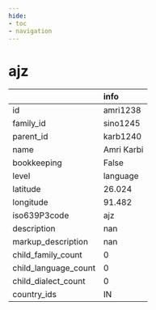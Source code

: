 ```yaml
---
hide:
- toc
- navigation
---
```

# ajz
|                      | info       |
|:---------------------|:-----------|
| id                   | amri1238   |
| family_id            | sino1245   |
| parent_id            | karb1240   |
| name                 | Amri Karbi |
| bookkeeping          | False      |
| level                | language   |
| latitude             | 26.024     |
| longitude            | 91.482     |
| iso639P3code         | ajz        |
| description          | nan        |
| markup_description   | nan        |
| child_family_count   | 0          |
| child_language_count | 0          |
| child_dialect_count  | 0          |
| country_ids          | IN         |